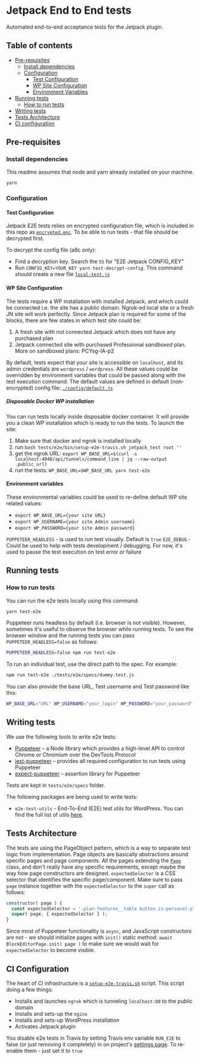 # Jetpack End to End tests

Automated end-to-end acceptance tests for the Jetpack plugin.

## Table of contents

- [Pre-requisites](#pre-requisites)
  - [Install dependencies](#install-dependencies)
  - [Configuration](#configuration)
    - [Test Configuration](#test-configuration)
    - [WP Site Configuration](#wp-site-configuration)
    - [Environment Variables](#environment-variables)
- [Running tests](#running-tests)
  - [How to run tests](#how-to-run-tests)
- [Writing tests](#writing-tests)
- [Tests Architecture](#tests-architecture)
- [CI configuration](#ci-configuration)

## Pre-requisites

### Install dependencies

This readme assumes that node and yarn already installed on your machine.

```bash
yarn
```

### Configuration

#### Test Configuration

Jetpack E2E tests relies on encrypted configuration file, which is included in this repo as [`encrypted.enc`](./config/encrypted.enc). To be able to run tests - that file should be decrypted first.

To decrypt the config file (a8c only):

- Find a decryption key. Search the `SS` for "E2E Jetpack CONFIG_KEY"
- Run `CONFIG_KEY=YOUR_KEY yarn test-decrypt-config`. This command should create a new file  [`local-test.js`](./config/local-test.js)

#### WP Site Configuration

The tests require a WP installation with installed Jetpack, and which could be connected i.e. the site has a public domain. Ngrok-ed local site or a fresh JN site will work perfectly. Since Jetpack plan is required for some of the blocks, there are few states in which test site could be:

1. A fresh site with not connected Jetpack which does not have any purchased plan
2. Jetpack connected site with purchased Professional _sandboxed_ plan. More on sandboxed plans: PCYsg-IA-p2

By default, tests expect that your site is accessible on `localhost`, and its admin credentials are `wordpress` / `wordpress`. All these values could be overridden by environment variables that could be passed along with the test execution command. The default values are defined in default (non-encrypted) config file: [`./config/default.js`](./config/default.js)

##### Disposable Docker WP installation

You can run tests locally inside disposable docker container. It will provide you a clean WP installation which is ready to run the tests. To launch the site:

1. Make sure that docker and ngrok is installed locally
1. run `bash tests/e2e/bin/setup-e2e-travis.sh jetpack_test root ''`
1. get the ngrok URL: `export WP_BASE_URL=$(curl -s localhost:4040/api/tunnels/command_line | jq --raw-output .public_url)`
1. run the tests: `WP_BASE_URL=$WP_BASE_URL yarn test-e2e`

#### Environment variables

These environmental variables could be used to re-define default WP site related values:

- `export WP_BASE_URL={your site URL}`
- `export WP_USERNAME={your site Admin username}`
- `export WP_PASSWORD={your site Admin password}`

`PUPPETEER_HEADLESS` - is used to run test visually. Default is `true`
`E2E_DEBUG` - Could be used to help with tests development / debugging. For now, it's used to pause the test execution on test error or failure

## Running tests

### How to run tests

You can run the e2e tests locally using this command:

```bash
yarn test-e2e
```

Puppeteer runs headless by default (i.e. browser is not visible). However, sometimes it's useful to observe the browser while running tests. To see the browser window and the running tests you can pass `PUPPETEER_HEADLESS=false` as follows:

```bash
PUPPETEER_HEADLESS=false npm run test-e2e
```

To run an individual test, use the direct path to the spec. For example:

```bash
npm run test-e2e ./tests/e2e/specs/dummy.test.js
```

You can also provide the base URL, Test username and Test password like this:

```bash
WP_BASE_URL="URL" WP_USERNAME="your_login" WP_PASSWORD="your_password" npm run test-e2e
```

## Writing tests

We use the following tools to write e2e tests:

- [Puppeteer](https://github.com/GoogleChrome/puppeteer) – a Node library which provides a high-level API to control Chrome or Chromium over the DevTools Protocol
- [jest-puppeteer](https://github.com/smooth-code/jest-puppeteer) – provides all required configuration to run tests using Puppeteer
- [expect-puppeteer](https://github.com/smooth-code/jest-puppeteer/tree/master/packages/expect-puppeteer) – assertion library for Puppeteer

Tests are kept in `tests/e2e/specs` folder.

The following packages are being used to write tests:

- `e2e-test-utils` - End-To-End (E2E) test utils for WordPress. You can find the full list of utils [here](https://github.com/WordPress/gutenberg/tree/master/packages/e2e-test-utils).

## Tests Architecture

The tests are using the PageObject pattern, which is a way to separate test logic from implementation. Page objects are basically abstractions around specific pages and page components. All the pages extending the [`Page`](./lib/pages/page.js) class, and don't really have any specific requirements, except maybe the way how page constructors are designed. `expectedSelector` is a CSS selector that identifies the specific page/component. Make sure to pass `page` instance together with the `expectedSelector` to the `super` call as follows:

```js
constructor( page ) {
  const expectedSelector = '.plan-features__table button.is-personal-plan:not([disabled])';
  super( page, { expectedSelector } );
}
```

Since most of Puppeteer functionality is `async`, and JavaScript constructors are not - we should initialize pages with `init()` static method: `await BlockEditorPage.init( page )` to make sure we would wait for `expectedSelector` to become visible.

## CI Configuration

The heart of CI infrastructure is a [`setup-e2e-travis.sh`](./bin/setup-e2e-travis.sh) script. This script doing a few things:

- Installs and launches `ngrok` which is tunneling `localhost:80` to the public domain
- Installs and sets-up the `nginx`
- Installs and sets-up WordPress installation
- Activates Jetpack plugin

You disable e2e tests in Travis by setting Travis env variable `RUN_E2E` to false (or just removing it completely) in on project's [settings page](https://travis-ci.org/Automattic/jetpack/settings). To re-enable them - just set it to `true`
